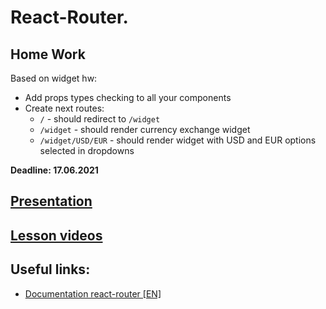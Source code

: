 # React-Router.

## Home Work
Based on widget hw:
* Add props types checking to all your components
* Create next routes:
  * `/` - should redirect to `/widget`
  * `/widget` - should render currency exchange widget
  * `/widget/USD/EUR` - should render widget with USD and EUR options selected in dropdowns
  
**Deadline: 17.06.2021**

## [Presentation](https://slides.com/aleh_lipski/deck-9d97b4)
## [Lesson videos](https://drive.google.com/file/d/1Xbx8zaph1DcRwkx0qwQZkGHKVo0p5_OM/view?usp=sharing)

## Useful links:
* [Documentation react-router [EN]](https://reactrouter.com/web/guides/quick-start)

